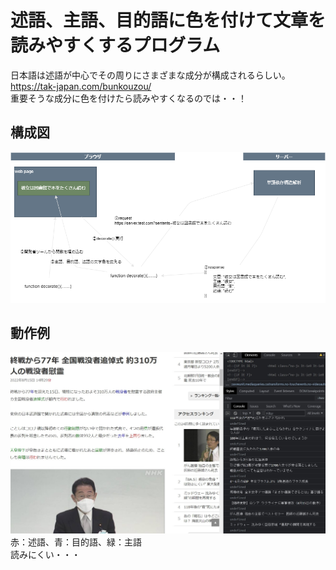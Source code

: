 # 述語、主語、目的語に色を付けて文章を読みやすくするプログラム
日本語は述語が中心でその周りにさまざまな成分が構成されるらしい。  
https://tak-japan.com/bunkouzou/  
重要そうな成分に色を付けたら読みやすくなるのでは・・！  

## 構成図

![](image_.png)

## 動作例

![](sample.jpg)
赤：述語、青：目的語、緑：主語  
読みにくい・・・
